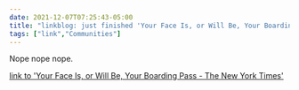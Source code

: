 ```yaml
---
date: 2021-12-07T07:25:43-05:00
title: "linkblog: just finished 'Your Face Is, or Will Be, Your Boarding Pass - The New York Times'"
tags: ["link","Communities"]
---
```

Nope nope nope.
 
[link to 'Your Face Is, or Will Be, Your Boarding Pass - The New York Times'](https://www.nytimes.com/2021/12/07/travel/biometrics-airports-security.html)
